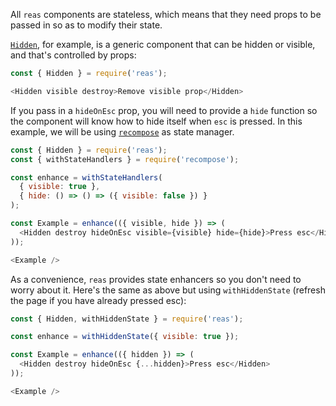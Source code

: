 All `reas` components are stateless, which means that they need props to be passed in so as to modify their state.

[`Hidden`](#hidden), for example, is a generic component that can be hidden or visible, and that's controlled by props:
```js { "showCode": true }
const { Hidden } = require('reas');

<Hidden visible destroy>Remove visible prop</Hidden>
```

If you pass in a `hideOnEsc` prop, you will need to provide a `hide` function so the component will know how to hide itself when `esc` is pressed. In this example, we will be using [`recompose`](https://github.com/acdlite/recompose) as state manager.
```js { "showCode": true }
const { Hidden } = require('reas');
const { withStateHandlers } = require('recompose');

const enhance = withStateHandlers(
  { visible: true },
  { hide: () => () => ({ visible: false }) }
);

const Example = enhance(({ visible, hide }) => (
  <Hidden destroy hideOnEsc visible={visible} hide={hide}>Press esc</Hidden>
));

<Example />
```

As a convenience, `reas` provides state enhancers so you don't need to worry about it. Here's the same as above but using `withHiddenState` (refresh the page if you have already pressed esc):
```js { "showCode": true }
const { Hidden, withHiddenState } = require('reas');

const enhance = withHiddenState({ visible: true });

const Example = enhance(({ hidden }) => (
  <Hidden destroy hideOnEsc {...hidden}>Press esc</Hidden>
));

<Example />
```
